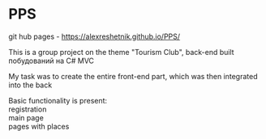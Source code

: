 # PPS
git hub pages  -  https://alexreshetnik.github.io/PPS/

This is a group project on the theme "Tourism Club", back-end built побудований на С# MVC

My task was to create the entire front-end part, which was then integrated into the back

Basic functionality is present:<br>
  registration<br>
  main page<br>
  pages with places
